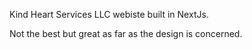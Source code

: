 Kind Heart Services LLC webiste built in NextJs.

Not the best but great as far as the design is concerned.
